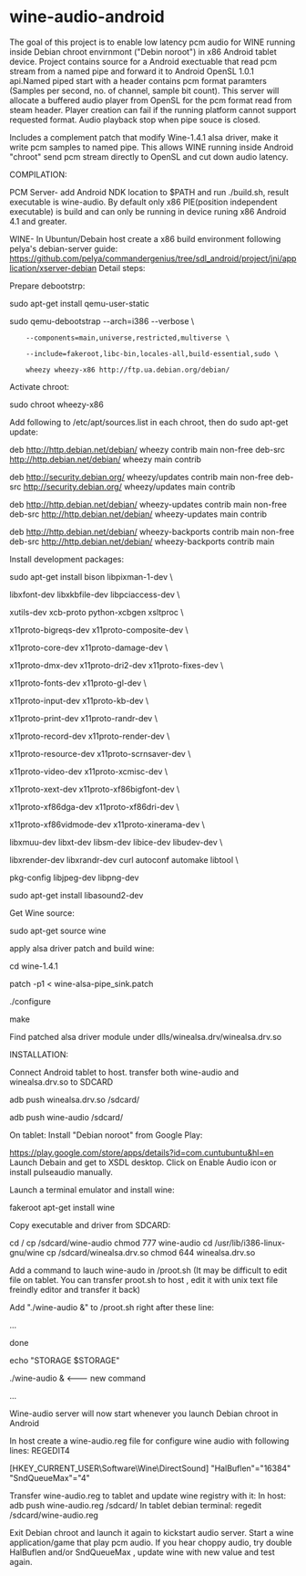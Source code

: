 # wine-audio-android
The goal of this project is to enable low latency pcm audio for WINE running inside Debian chroot envirnmont ("Debin noroot") in x86 Android tablet device.
Project contains source for a Android exectuable that read pcm stream from a named pipe and forward it to Android OpenSL 1.0.1 api.Named piped start with a header contains pcm format paramters  (Samples per second, no. of channel, sample bit count). This server will allocate a buffered audio player from OpenSL for the pcm format read from steam header. Player creation can fail if the running platform cannot support requested format. Audio playback stop when pipe souce is closed.

Includes a complement patch that modify Wine-1.4.1 alsa driver, make it write pcm samples to named pipe. This allows WINE running inside Android "chroot" send pcm stream directly to OpenSL and cut down audio latency.

COMPILATION:

PCM Server- add Android NDK location to $PATH and run ./build.sh, result executable is wine-audio.
By default only x86 PIE(position independent executable) is build and can only be running in device runing x86 Android 4.1 and greater.

WINE- In Ubuntun/Debain host create a x86 build environment following pelya's debian-server guide:
<https://github.com/pelya/commandergenius/tree/sdl_android/project/jni/application/xserver-debian>
Detail steps:

Prepare debootstrp:

sudo apt-get install qemu-user-static

sudo qemu-debootstrap --arch=i386 --verbose \

        --components=main,universe,restricted,multiverse \
        
        --include=fakeroot,libc-bin,locales-all,build-essential,sudo \
        
        wheezy wheezy-x86 http://ftp.ua.debian.org/debian/


Activate chroot: 

sudo chroot wheezy-x86

Add following to /etc/apt/sources.list in each chroot, then do sudo apt-get update:

deb http://http.debian.net/debian/ wheezy contrib main non-free
deb-src http://http.debian.net/debian/ wheezy main contrib

deb http://security.debian.org/ wheezy/updates contrib main non-free
deb-src http://security.debian.org/ wheezy/updates main contrib

deb http://http.debian.net/debian/ wheezy-updates contrib main non-free
deb-src http://http.debian.net/debian/ wheezy-updates main contrib

deb http://http.debian.net/debian/ wheezy-backports contrib main non-free
deb-src http://http.debian.net/debian/ wheezy-backports contrib main

Install development packages:

sudo apt-get install bison libpixman-1-dev \

libxfont-dev libxkbfile-dev libpciaccess-dev \

xutils-dev xcb-proto python-xcbgen xsltproc \

x11proto-bigreqs-dev x11proto-composite-dev \

x11proto-core-dev x11proto-damage-dev \

x11proto-dmx-dev x11proto-dri2-dev x11proto-fixes-dev \

x11proto-fonts-dev x11proto-gl-dev \

x11proto-input-dev x11proto-kb-dev \

x11proto-print-dev x11proto-randr-dev \

x11proto-record-dev x11proto-render-dev \

x11proto-resource-dev x11proto-scrnsaver-dev \

x11proto-video-dev x11proto-xcmisc-dev \

x11proto-xext-dev x11proto-xf86bigfont-dev \

x11proto-xf86dga-dev x11proto-xf86dri-dev \

x11proto-xf86vidmode-dev x11proto-xinerama-dev \

libxmuu-dev libxt-dev libsm-dev libice-dev libudev-dev \

libxrender-dev libxrandr-dev curl autoconf automake libtool \

pkg-config libjpeg-dev libpng-dev

sudo apt-get install libasound2-dev

Get Wine source:

sudo apt-get source wine

apply alsa driver patch and build wine:

cd wine-1.4.1

patch -p1 < wine-alsa-pipe_sink.patch

./configure

make

Find patched alsa driver module under dlls/winealsa.drv/winealsa.drv.so

INSTALLATION:

Connect Android tablet to host. transfer both wine-audio and winealsa.drv.so to SDCARD

adb push winealsa.drv.so /sdcard/

adb push wine-audio /sdcard/

On tablet: Install "Debian noroot" from Google Play:

<https://play.google.com/store/apps/details?id=com.cuntubuntu&hl=en>
Launch Debain and get to XSDL desktop. Click on Enable Audio icon or install pulseaudio manually.

Launch a terminal emulator and install wine:

fakeroot apt-get install wine

Copy executable and driver from SDCARD:

cd /
cp /sdcard/wine-audio
chmod 777 wine-audio
cd /usr/lib/i386-linux-gnu/wine
cp /sdcard/winealsa.drv.so
chmod 644 winealsa.drv.so

Add a command to lauch wine-audo in /proot.sh (It may be difficult to edit file on tablet. You can transfer proot.sh to host , edit it with unix text file freindly editor and transfer it back)

Add  "./wine-audio &" to /proot.sh right after these line:

...

done

echo "STORAGE $STORAGE"

./wine-audio &    <--- new command

...

Wine-audio server will now start whenever you launch Debian chroot in Android 

In host create a wine-audio.reg file for configure wine audio with following lines:
REGEDIT4

[HKEY_CURRENT_USER\Software\Wine\DirectSound]
"HalBuflen"="16384"
"SndQueueMax"="4"

Transfer wine-audio.reg to tablet and update wine registry with it:
In host:  adb push wine-audio.reg /sdcard/
In tablet debian terminal:  regedit /sdcard/wine-audio.reg

Exit Debian chroot and launch it again to kickstart audio server. Start a wine application/game that play pcm audio.
If you hear choppy audio, try double HalBuflen and/or SndQueueMax , update wine with new value and test again.












